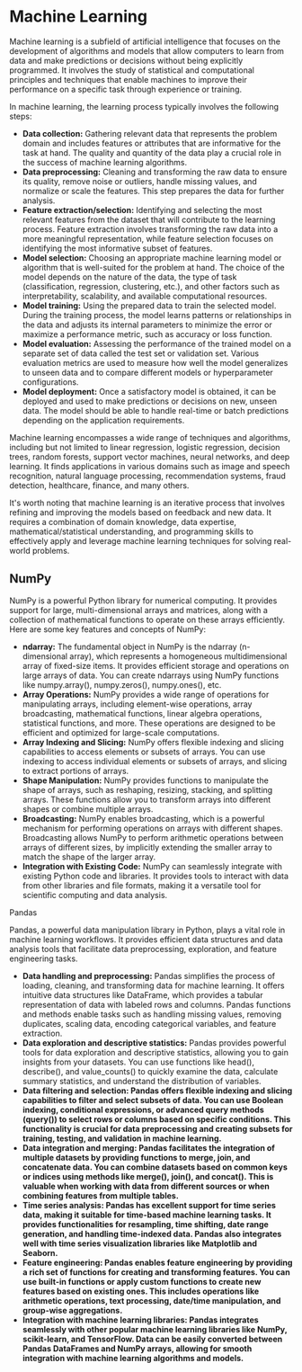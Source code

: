 <h1>Machine Learning</h1>
<p>Machine learning is a subfield of artificial intelligence that focuses on the development of algorithms and models that allow computers to learn from data and make predictions or decisions without being explicitly programmed. It involves the study of statistical and computational principles and techniques that enable machines to improve their performance on a specific task through experience or training.</p>

In machine learning, the learning process typically involves the following steps:

<ul>
<li><b>Data collection:</b> Gathering relevant data that represents the problem domain and includes features or attributes that are informative for the task at hand. The quality and quantity of the data play a crucial role in the success of machine learning algorithms.</li>

<li><b>Data preprocessing:</b> Cleaning and transforming the raw data to ensure its quality, remove noise or outliers, handle missing values, and normalize or scale the features. This step prepares the data for further analysis.</li>

<li><b>Feature extraction/selection:</b> Identifying and selecting the most relevant features from the dataset that will contribute to the learning process. Feature extraction involves transforming the raw data into a more meaningful representation, while feature selection focuses on identifying the most informative subset of features.</li>

<li><b>Model selection:</b> Choosing an appropriate machine learning model or algorithm that is well-suited for the problem at hand. The choice of the model depends on the nature of the data, the type of task (classification, regression, clustering, etc.), and other factors such as interpretability, scalability, and available computational resources.</li>

<li><b>Model training:</b> Using the prepared data to train the selected model. During the training process, the model learns patterns or relationships in the data and adjusts its internal parameters to minimize the error or maximize a performance metric, such as accuracy or loss function.</li>

<li><b>Model evaluation:</b> Assessing the performance of the trained model on a separate set of data called the test set or validation set. Various evaluation metrics are used to measure how well the model generalizes to unseen data and to compare different models or hyperparameter configurations.</li>

<li><b>Model deployment:</b> Once a satisfactory model is obtained, it can be deployed and used to make predictions or decisions on new, unseen data. The model should be able to handle real-time or batch predictions depending on the application requirements.</li>
</ul>

<p>Machine learning encompasses a wide range of techniques and algorithms, including but not limited to linear regression, logistic regression, decision trees, random forests, support vector machines, neural networks, and deep learning. It finds applications in various domains such as image and speech recognition, natural language processing, recommendation systems, fraud detection, healthcare, finance, and many others.</p>

<p>It's worth noting that machine learning is an iterative process that involves refining and improving the models based on feedback and new data. It requires a combination of domain knowledge, data expertise, mathematical/statistical understanding, and programming skills to effectively apply and leverage machine learning techniques for solving real-world problems.</p>

<h2>NumPy</h2>
<p>NumPy is a powerful Python library for numerical computing. It provides support for large, multi-dimensional arrays and matrices, along with a collection of mathematical functions to operate on these arrays efficiently. Here are some key features and concepts of NumPy:</p>

<ul>
<li><b>ndarray:</b> The fundamental object in NumPy is the ndarray (n-dimensional array), which represents a homogeneous multidimensional array of fixed-size items. It provides efficient storage and operations on large arrays of data. You can create ndarrays using NumPy functions like numpy.array(), numpy.zeros(), numpy.ones(), etc.</li>

<li><b>Array Operations:</b> NumPy provides a wide range of operations for manipulating arrays, including element-wise operations, array broadcasting, mathematical functions, linear algebra operations, statistical functions, and more. These operations are designed to be efficient and optimized for large-scale computations.</li>

<li><b>Array Indexing and Slicing:</b> NumPy offers flexible indexing and slicing capabilities to access elements or subsets of arrays. You can use indexing to access individual elements or subsets of arrays, and slicing to extract portions of arrays.</li>

<li><b>Shape Manipulation:</b> NumPy provides functions to manipulate the shape of arrays, such as reshaping, resizing, stacking, and splitting arrays. These functions allow you to transform arrays into different shapes or combine multiple arrays.</li>

<li><b>Broadcasting:</b> NumPy enables broadcasting, which is a powerful mechanism for performing operations on arrays with different shapes. Broadcasting allows NumPy to perform arithmetic operations between arrays of different sizes, by implicitly extending the smaller array to match the shape of the larger array.</li>

<li><b>Integration with Existing Code:</b> NumPy can seamlessly integrate with existing Python code and libraries. It provides tools to interact with data from other libraries and file formats, making it a versatile tool for scientific computing and data analysis.</li></ul>

</h2>Pandas</h2>
<p>Pandas, a powerful data manipulation library in Python, plays a vital role in machine learning workflows. It provides efficient data structures and data analysis tools that facilitate data preprocessing, exploration, and feature engineering tasks.</p>

<p><ul>
<li><b>Data handling and preprocessing:</b> Pandas simplifies the process of loading, cleaning, and transforming data for machine learning. It offers intuitive data structures like DataFrame, which provides a tabular representation of data with labeled rows and columns. Pandas functions and methods enable tasks such as handling missing values, removing duplicates, scaling data, encoding categorical variables, and feature extraction.</li>

<li><b>Data exploration and descriptive statistics:</b> Pandas provides powerful tools for data exploration and descriptive statistics, allowing you to gain insights from your datasets. You can use functions like head(), describe(), and value_counts() to quickly examine the data, calculate summary statistics, and understand the distribution of variables.</li>

<li><b>Data filtering and selection:<b> Pandas offers flexible indexing and slicing capabilities to filter and select subsets of data. You can use Boolean indexing, conditional expressions, or advanced query methods (query()) to select rows or columns based on specific conditions. This functionality is crucial for data preprocessing and creating subsets for training, testing, and validation in machine learning.</li>

<li><b>Data integration and merging:</b> Pandas facilitates the integration of multiple datasets by providing functions to merge, join, and concatenate data. You can combine datasets based on common keys or indices using methods like merge(), join(), and concat(). This is valuable when working with data from different sources or when combining features from multiple tables.</li>

<li><b>Time series analysis:</b> Pandas has excellent support for time series data, making it suitable for time-based machine learning tasks. It provides functionalities for resampling, time shifting, date range generation, and handling time-indexed data. Pandas also integrates well with time series visualization libraries like Matplotlib and Seaborn.</li>

<li><b>Feature engineering:</b> Pandas enables feature engineering by providing a rich set of functions for creating and transforming features. You can use built-in functions or apply custom functions to create new features based on existing ones. This includes operations like arithmetic operations, text processing, date/time manipulation, and group-wise aggregations.</li>

<li><b>Integration with machine learning libraries:</b> Pandas integrates seamlessly with other popular machine learning libraries like NumPy, scikit-learn, and TensorFlow. Data can be easily converted between Pandas DataFrames and NumPy arrays, allowing for smooth integration with machine learning algorithms and models.</li>

</ul></p>